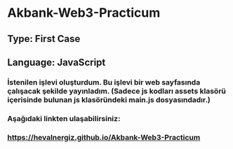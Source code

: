 # Akbank-Web3-Practicum
## Type: First Case
## Language: JavaScript

### İstenilen işlevi oluşturdum. Bu işlevi bir web sayfasında çalışacak şekilde yayınladım. (Sadece js kodları assets klasörü içerisinde bulunan js klasöründeki main.js dosyasındadır.)
### Aşağıdaki linkten ulaşabilirsiniz:
### https://hevalnergiz.github.io/Akbank-Web3-Practicum
